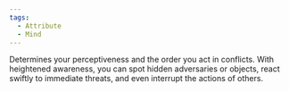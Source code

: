 ```yaml
---
tags:
  - Attribute
  - Mind
---
```

Determines your perceptiveness and the order you act in conflicts. With heightened awareness, you can spot hidden adversaries or objects, react swiftly to immediate threats, and even interrupt the actions of others.
